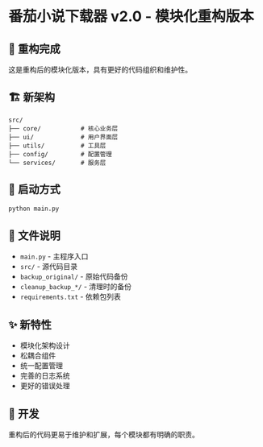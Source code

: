 # 番茄小说下载器 v2.0 - 模块化重构版本

## 🎉 重构完成

这是重构后的模块化版本，具有更好的代码组织和维护性。

## 🏗️ 新架构

```
src/
├── core/           # 核心业务层
├── ui/             # 用户界面层  
├── utils/          # 工具层
├── config/         # 配置管理
└── services/       # 服务层
```

## 🚀 启动方式

```bash
python main.py
```

## 📁 文件说明

- `main.py` - 主程序入口
- `src/` - 源代码目录
- `backup_original/` - 原始代码备份
- `cleanup_backup_*/` - 清理时的备份
- `requirements.txt` - 依赖包列表

## ✨ 新特性

- 模块化架构设计
- 松耦合组件
- 统一配置管理
- 完善的日志系统
- 更好的错误处理

## 🔧 开发

重构后的代码更易于维护和扩展，每个模块都有明确的职责。
